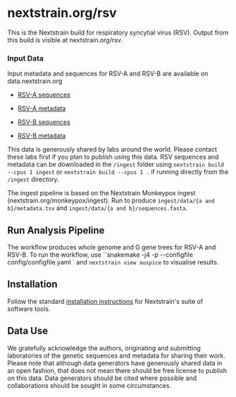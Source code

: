 # nextstrain.org/rsv


This is the Nextstrain build for respiratory syncytial virus (RSV). Output from this build is visible at nextstrain.org/rsv.

### Input Data

Input metadata and sequences for RSV-A and RSV-B are available on data.nextstrain.org

* [RSV-A sequences](https://data.nextstrain.org/files/workflows/rsv/a/sequences.fasta.xz)
* [RSV-A metadata](https://data.nextstrain.org/files/workflows/rsv/a/metadata.tsv.gz)

* [RSV-B sequences](https://data.nextstrain.org/files/workflows/rsv/b/sequences.fasta.xz)
* [RSV-B metadata](https://data.nextstrain.org/files/workflows/rsv/a/metadata.tsv.gz)


This data is generously shared by labs around the world. Please contact these labs first if you plan to publish using this data.
RSV sequences and metadata can be downloaded in the ```/ingest``` folder using
```nextstrain build --cpus 1 ingest``` or ```nextstrain build --cpus 1 .``` if running directly from the ```/ingest``` directory.

The ingest pipeline is based on the Nextstrain Monkeypox ingest (nextstrain.org/monkeypox/ingest). 
Run to produce ```ingest/data/{a and b}/metadata.tsv``` and ```ingest/data/{a and b}/sequences.fasta```.


## Run Analysis Pipeline

The workflow produces whole genome and G gene trees for RSV-A and RSV-B. 
To run the workflow, use ``snakemake -j4 -p --configfile config/configfile.yaml ` and ```nextstrain view auspice``` to visualise results.

## Installation

Follow the standard [installation instructions](https://docs.nextstrain.org/en/latest/install.html) for Nextstrain's suite of software tools.

## Data Use

We gratefully acknowledge the authors, originating and submitting laboratories of the genetic sequences and metadata for sharing their work. Please note that although data generators have generously shared data in an open fashion, that does not mean there should be free license to publish on this data. Data generators should be cited where possible and collaborations should be sought in some circumstances.
